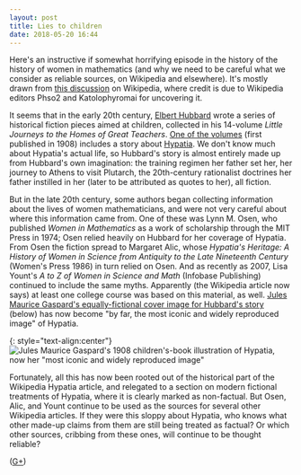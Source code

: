 ```yaml
---
layout: post
title: Lies to children
date: 2018-05-20 16:44
---
```

Here's an instructive if somewhat horrifying episode in the history of the history of women in mathematics (and why we need to be careful what we consider as reliable sources, on Wikipedia and elsewhere). It's mostly drawn from [this discussion](https://en.wikipedia.org/w/index.php?title=Talk:Hypatia&oldid=842230434#"Training_program"_and_upbringing) on Wikipedia, where credit is due to Wikipedia editors Phso2 and Katolophyromai for uncovering it.

It seems that in the early 20th century, [Elbert Hubbard](https://en.wikipedia.org/wiki/Elbert_Hubbard) wrote a series of historical fiction pieces aimed at children, collected in his 14-volume _Little Journeys to the Homes of Great Teachers_. [One of the volumes](https://archive.org/details/littlejourneyst191610hubb) (first published in 1908) includes a story about [Hypatia](https://en.wikipedia.org/wiki/Hypatia). We don't know much about Hypatia's actual life, so Hubbard's story is almost entirely made up from Hubbard's own imagination: the training regimen her father set her, her journey to Athens to visit Plutarch, the 20th-century rationalist doctrines her father instilled in her (later to be attributed as quotes to her), all fiction.

But in the late 20th century, some authors began collecting information about the lives of women mathematicians, and were not very careful about where this information came from. One of these was Lynn M. Osen, who published _Women in Mathematics_ as a work of scholarship through the MIT Press in 1974; Osen relied heavily on Hubbard for her coverage of Hypatia. From Osen the fiction spread to Margaret Alic, whose _Hypatia's Heritage: A History of Women in Science from Antiquity to the Late Nineteenth Century_ (Women's Press 1986) in turn relied on Osen. And as recently as 2007, Lisa Yount's _A to Z of Women in Science and Math_ (Infobase Publishing) continued to include the same myths. Apparently (the Wikipedia article now says) at least one college course was based on this material, as well. [Jules Maurice Gaspard's equally-fictional cover image for Hubbard's story](https://commons.wikimedia.org/wiki/File:Hypatia_portrait.png) (below) has now become "by far, the most iconic and widely reproduced image" of Hypatia.

{: style="text-align:center"}
![Jules Maurice Gaspard's 1908 children's-book illustration of Hypatia, now her "most iconic and widely reproduced image"]({{site.baseurl}}/assets/2018/Gaspard-Hypatia.png)

Fortunately, all this has now been rooted out of the historical part of the Wikipedia Hypatia article, and relegated to a section on modern fictional treatments of Hypatia, where it is clearly marked as non-factual. But Osen, Alic, and Yount continue to be used as the sources for several other Wikipedia articles. If they were this sloppy about Hypatia, who knows what other made-up claims from them are still being treated as factual? Or which other sources, cribbing from these ones, will continue to be thought reliable?

([G+](https://plus.google.com/100003628603413742554/posts/eo6RyqLn1oB))